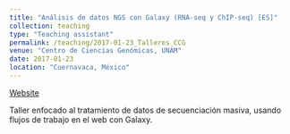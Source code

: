 ```yaml
---
title: "Análisis de datos NGS con Galaxy (RNA-seq y ChIP-seq) [ES]"
collection: teaching
type: "Teaching assistant"
permalink: /teaching/2017-01-23_Talleres_CCG
venue: "Centro de Ciencias Genómicas, UNAM"
date: 2017-01-23
location: "Cuernavaca, México"
---
```


[Website](http://congresos.nnb.unam.mx/TIB2017/galaxy/)

Taller enfocado al tratamiento de datos de secuenciación masiva, usando flujos de trabajo en el web con Galaxy.
